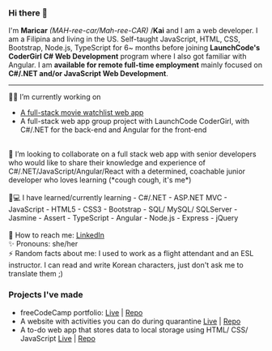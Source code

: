 ### Hi there 👋

<!--
**carrimaxx/carrimaxx** is a ✨ _special_ ✨ repository because its `README.md` (this file) appears on your GitHub profile.

Here are some ideas to get you started:

- 🔭 I’m currently working on ...
- 🌱 I’m currently learning ...
- 👯 I’m looking to collaborate on ...
- 🤔 I’m looking for help with ...
- 💬 Ask me about ...
- 📫 How to reach me: ...
- 😄 Pronouns: ...
- ⚡ Fun fact: ...

##### Github Stats
Commits: {{ COMMITS }}
Repositories: {{ REPOSITORIES }}
Account age: {{ ACCOUNT_AGE }}
-->
I'm **Maricar** *(MAH-ree-car/Mah-ree-CAR)* /**Kai** and I am a web developer. I am a Filipina and living in the US. Self-taught JavaScript, HTML, CSS, Bootstrap, Node.js, TypeScript for 6~ months before joining **LaunchCode's CoderGirl C# Web Development** program where I also got familiar with Angular. I am **available for remote full-time employment** mainly focused on **C#/.NET and/or JavaScript Web Development**.
<br>
<hr>
👩‍💻 I’m currently working on
<br />
<ul>
  <li><a href="https://github.com/carrimaxx/MovieWatchlist">A full-stack movie watchlist web app</a></li>
  <li>A full-stack web app group project with LaunchCode CoderGirl, with C#/.NET for the back-end and Angular for the front-end</li>
</ul>
<br />
👯 I’m looking to collaborate on
a full stack web app with senior developers who would like to share their knowledge and experience of C#/.NET/JavaScript/Angular/React with a determined, coachable junior developer who loves learning (*cough cough, it's me*)
<br />
<br />
🌱💻 I have learned/currently learning
- C#/.NET
- ASP.NET MVC
- JavaScript
- HTML5
- CSS3
- Bootstrap
- SQL/ MySQL/ SQLServer
- Jasmine
- Assert
- TypeScript
- Angular
- Node.js
- Express
- jQuery
<br />
<br />
📧  How to reach me: <a href="https://www.linkedin.com/authwall?trk=gf&trkInfo=AQHyjq3ww_dROwAAAXfhlx0ouoRAxqESwrt3D9h_GORCJ8qvG0OEH2tkpk-2J-GLNMD4aYXx_4BmNC8O6F9OOUQh9NSUkpU7AB-Aptqgw6DlwPtchajF2yfAVaGbg4oG6_SyZ08=&originalReferer=&sessionRedirect=https%3A%2F%2Fwww.linkedin.com%2Fin%2Fmaricar-walters%2F">LinkedIn</a>
<br />
✨  Pronouns: she/her
<br />
⚡  Random facts about me: I used to work as a flight attendant and an ESL instructor. I can read and write Korean characters, just don't ask me to translate them ;)

### Projects I've made
<ul>
<li>freeCodeCamp portfolio: <a href="https://carrimaxx.github.io/fcc-portfolio/">Live</a> | <a href="https://github.com/carrimaxx/fcc-portfolio">Repo</a></li>
<li>A website with activities you can do during quarantine  <a href="https://carrimaxx.github.io/stay-at-home/">Live</a> | <a href="https://github.com/carrimaxx/stay-at-home">Repo</a></li>
<li>A to-do web app that stores data to local storage using HTML/ CSS/ JavaScript <a href="https://github.com/carrimaxx/todo-webapp">Live</a> | <a href="https://carrimaxx.github.io/todo-webapp/">Repo</a></li>
</ul>

